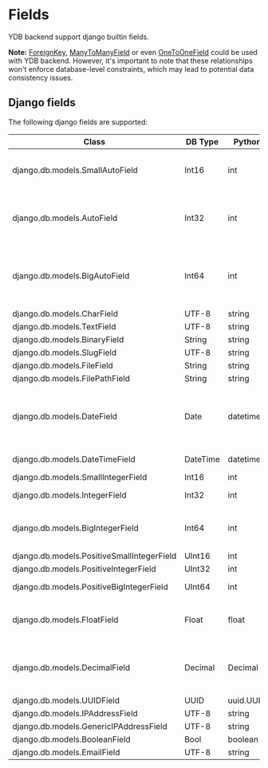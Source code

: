 Fields
===

YDB backend support django builtin fields.

**Note:** [ForeignKey](https://docs.djangoproject.com/en/5.2/ref/models/fields/#foreignkey), [ManyToManyField](https://docs.djangoproject.com/en/5.2/ref/models/fields/#manytomanyfield)
or even [OneToOneField](https://docs.djangoproject.com/en/5.2/ref/models/fields/#onetoonefield) could be used with YDB backend.
However, it's important to note that these relationships won't enforce database-level constraints, which may lead to potential data consistency issues.


Django fields
---

The following django fields are supported:


| Class                                      | DB Type  | Pythonic Type     | Comments                                                                                                                                             |
|--------------------------------------------|----------|-------------------|------------------------------------------------------------------------------------------------------------------------------------------------------|
| django.db.models.SmallAutoField            | Int16    | int               | YDB type `SmalSerial` will generate value automatically.  Range -32768 to 32767                                                                      |
| django.db.models.AutoField                 | Int32    | int               | YDB type `Serial` will generate value automatically.  Range -2147483648 to 2147483647                                                                |
| django.db.models.BigAutoField              | Int64    | int               | YDB type `BigSerial` will generate value automatically.  Range -9223372036854775808 to 9223372036854775807                                           |
| django.db.models.CharField                 | UTF-8    | string            |                                                                                                                                                      |
| django.db.models.TextField                 | UTF-8    | string            |                                                                                                                                                      |
| django.db.models.BinaryField               | String   | string            |                                                                                                                                                      |
| django.db.models.SlugField                 | UTF-8    | string            |                                                                                                                                                      |
| django.db.models.FileField                 | String   | string            |                                                                                                                                                      |
| django.db.models.FilePathField             | String   | string            |                                                                                                                                                      |
| django.db.models.DateField                 | Date     | datetime.date     | Range of values for all time types except Interval: From 00:00 01.01.1970 to 00:00 01.01.2106. Internal Date representation: Unsigned 16-bit integer |
| django.db.models.DateTimeField             | DateTime | datetime.datetime | Internal representation: Unsigned 32-bit integer                                                                                                     |
| django.db.models.SmallIntegerField         | Int16    | int               | Range -32768 to 32767                                                                                                                                |
| django.db.models.IntegerField              | Int32    | int               | Range -2147483648 to 2147483647                                                                                                                      |
| django.db.models.BigIntegerField           | Int64    | int               | Range -9223372036854775808 to 9223372036854775807                                                                                                    |
| django.db.models.PositiveSmallIntegerField | UInt16   | int               | Range 0 to 32767                                                                                                                                     |
| django.db.models.PositiveIntegerField      | UInt32   | int               | Range 0 to 2147483647                                                                                                                                |
| django.db.models.PositiveBigIntegerField   | UInt64   | int               | Range 0 to 9223372036854775807                                                                                                                       |
| django.db.models.FloatField                | Float    | float             | A real number with variable precision, 4 bytes in size. Can't be used in the primary key                                                             |
| django.db.models.DecimalField              | Decimal  | Decimal           | Pythonic values are rounded to fit the scale of the database field. Supports only Decimal(22,9)                                                      |
| django.db.models.UUIDField                 | UUID     | uuid.UUID         |                                                                                                                                                      |
| django.db.models.IPAddressField            | UTF-8    | string            |                                                                                                                                                      |
| django.db.models.GenericIPAddressField     | UTF-8    | string            |                                                                                                                                                      |
| django.db.models.BooleanField              | Bool     | boolean           |                                                                                                                                                      |
| django.db.models.EmailField                | UTF-8    | string            |                                                                                                                                                      |
